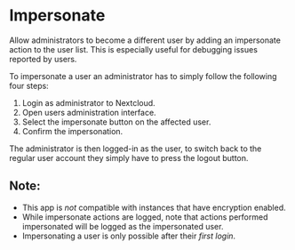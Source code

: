 <!--
  - SPDX-FileCopyrightText: 2017 Nextcloud GmbH and Nextcloud contributors
  - SPDX-License-Identifier: AGPL-3.0-or-later
-->
# Impersonate

Allow administrators to become a different user by adding an impersonate action
to the user list. This is especially useful for debugging issues reported by users.

To impersonate a user an administrator has to simply follow the following four steps:

1. Login as administrator to Nextcloud.
2. Open users administration interface.
3. Select the impersonate button on the affected user.
4. Confirm the impersonation.

The administrator is then logged-in as the user, to switch back to the regular user account they simply have to press the logout button.

## Note:

* This app is _not_ compatible with instances that have encryption enabled.
* While impersonate actions are logged, note that actions performed impersonated will be logged as the impersonated user.
* Impersonating a user is only possible after their _first login_.
